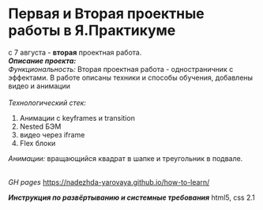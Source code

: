 # Первая и Вторая проектные работы в Я.Практикуме
с 7 августа - **вторая** проектная работа.
\
***Описание проекта:***
\
_Функциональность:_
Вторая проектная работа - одностраничник с эффектами. В работе описаны техники и способы обучения, добавлены видео и анимации
\
\
_Технологический стек:_
1. Анимации с keyframes и transition
2. Nested БЭМ
3. видео через iframe
4. Flex блоки

_Анимации:_
вращающийся квадрат в шапке и треугольник в подвале.

\
_GH pages_
https://nadezhda-yarovaya.github.io/how-to-learn/

***Инструкция по развёртыванию и системные требования***
html5, css 2.1
